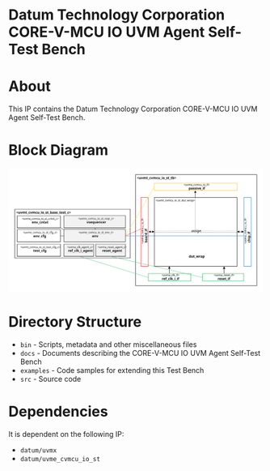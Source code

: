 # Datum Technology Corporation CORE-V-MCU IO UVM Agent Self-Test Bench

# About
This IP contains the Datum Technology Corporation CORE-V-MCU IO UVM Agent Self-Test Bench.

# Block Diagram
![alt text](./docs/tb_block_diagram.svg "CORE-V-MCU IO UVM Agent Self-Test Bench")

# Directory Structure
* `bin` - Scripts, metadata and other miscellaneous files
* `docs` - Documents describing the CORE-V-MCU IO UVM Agent Self-Test Bench
* `examples` - Code samples for extending this Test Bench
* `src` - Source code


# Dependencies
It is dependent on the following IP:

* `datum/uvmx`
* `datum/uvme_cvmcu_io_st`